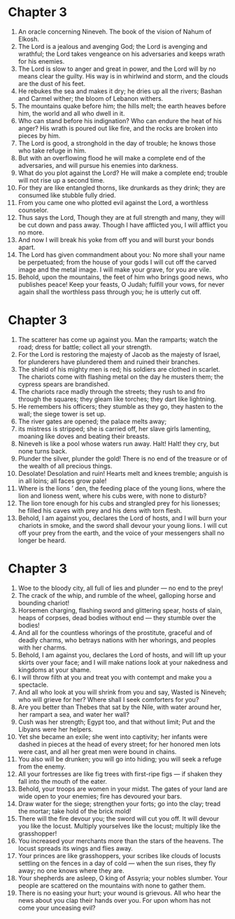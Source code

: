 # Chapter 3

1. An oracle concerning Nineveh. The book of the vision of Nahum of Elkosh.
2. The Lord is a jealous and avenging God; the Lord is avenging and wrathful; the Lord takes vengeance on his adversaries and keeps wrath for his enemies.
3. The Lord is slow to anger and great in power, and the Lord will by no means clear the guilty. His way is in whirlwind and storm, and the clouds are the dust of his feet.
4. He rebukes the sea and makes it dry; he dries up all the rivers; Bashan and Carmel wither; the bloom of Lebanon withers.
5. The mountains quake before him; the hills melt; the earth heaves before him, the world and all who dwell in it.
6. Who can stand before his indignation? Who can endure the heat of his anger? His wrath is poured out like fire, and the rocks are broken into pieces by him.
7. The Lord is good, a stronghold in the day of trouble; he knows those who take refuge in him.
8. But with an overflowing flood he will make a complete end of the adversaries, and will pursue his enemies into darkness.
9. What do you plot against the Lord? He will make a complete end; trouble will not rise up a second time.
10. For they are like entangled thorns, like drunkards as they drink; they are consumed like stubble fully dried.
11. From you came one who plotted evil against the Lord, a worthless counselor.
12. Thus says the Lord, Though they are at full strength and many, they will be cut down and pass away. Though I have afflicted you, I will afflict you no more.
13. And now I will break his yoke from off you and will burst your bonds apart.
14. The Lord has given commandment about you: No more shall your name be perpetuated; from the house of your gods I will cut off the carved image and the metal image. I will make your grave, for you are vile.
15. Behold, upon the mountains, the feet of him who brings good news, who publishes peace! Keep your feasts, O Judah; fulfill your vows, for never again shall the worthless pass through you; he is utterly cut off.

# Chapter 3

1. The scatterer has come up against you. Man the ramparts; watch the road; dress for battle; collect all your strength.
2. For the Lord is restoring the majesty of Jacob as the majesty of Israel, for plunderers have plundered them and ruined their branches.
3. The shield of his mighty men is red; his soldiers are clothed in scarlet. The chariots come with flashing metal on the day he musters them; the cypress spears are brandished.
4. The chariots race madly through the streets; they rush to and fro through the squares; they gleam like torches; they dart like lightning.
5. He remembers his officers; they stumble as they go, they hasten to the wall; the siege tower is set up.
6. The river gates are opened; the palace melts away;
7. its mistress is stripped; she is carried off, her slave girls lamenting, moaning like doves and beating their breasts.
8. Nineveh is like a pool whose waters run away. Halt! Halt! they cry, but none turns back.
9. Plunder the silver, plunder the gold! There is no end of the treasure or of the wealth of all precious things.
10. Desolate! Desolation and ruin! Hearts melt and knees tremble; anguish is in all loins; all faces grow pale!
11. Where is the lions ’ den, the feeding place of the young lions, where the lion and lioness went, where his cubs were, with none to disturb?
12. The lion tore enough for his cubs and strangled prey for his lionesses; he filled his caves with prey and his dens with torn flesh.
13. Behold, I am against you, declares the Lord of hosts, and I will burn your chariots in smoke, and the sword shall devour your young lions. I will cut off your prey from the earth, and the voice of your messengers shall no longer be heard.

# Chapter 3

1. Woe to the bloody city, all full of lies and plunder — no end to the prey!
2. The crack of the whip, and rumble of the wheel, galloping horse and bounding chariot!
3. Horsemen charging, flashing sword and glittering spear, hosts of slain, heaps of corpses, dead bodies without end — they stumble over the bodies!
4. And all for the countless whorings of the prostitute, graceful and of deadly charms, who betrays nations with her whorings, and peoples with her charms.
5. Behold, I am against you, declares the Lord of hosts, and will lift up your skirts over your face; and I will make nations look at your nakedness and kingdoms at your shame.
6. I will throw filth at you and treat you with contempt and make you a spectacle.
7. And all who look at you will shrink from you and say, Wasted is Nineveh; who will grieve for her? Where shall I seek comforters for you?
8. Are you better than Thebes that sat by the Nile, with water around her, her rampart a sea, and water her wall?
9. Cush was her strength; Egypt too, and that without limit; Put and the Libyans were her helpers.
10. Yet she became an exile; she went into captivity; her infants were dashed in pieces at the head of every street; for her honored men lots were cast, and all her great men were bound in chains.
11. You also will be drunken; you will go into hiding; you will seek a refuge from the enemy.
12. All your fortresses are like fig trees with first-ripe figs — if shaken they fall into the mouth of the eater.
13. Behold, your troops are women in your midst. The gates of your land are wide open to your enemies; fire has devoured your bars.
14. Draw water for the siege; strengthen your forts; go into the clay; tread the mortar; take hold of the brick mold!
15. There will the fire devour you; the sword will cut you off. It will devour you like the locust. Multiply yourselves like the locust; multiply like the grasshopper!
16. You increased your merchants more than the stars of the heavens. The locust spreads its wings and flies away.
17. Your princes are like grasshoppers, your scribes like clouds of locusts settling on the fences in a day of cold — when the sun rises, they fly away; no one knows where they are.
18. Your shepherds are asleep, O king of Assyria; your nobles slumber. Your people are scattered on the mountains with none to gather them.
19. There is no easing your hurt; your wound is grievous. All who hear the news about you clap their hands over you. For upon whom has not come your unceasing evil?

